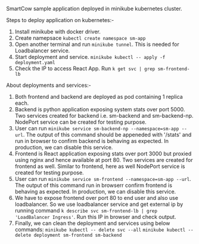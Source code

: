 SmartCow sample application deployed in minikube kubernetes cluster.

Steps to deploy application on kubernetes:-

1. Install minikube with docker driver.
2. Create namepsace `kubectl create namespace sm-app`
3. Open another terminal and run `minikube tunnel`. This is needed for Loadbalancer service.
4. Start deployment and service. `minikube kubectl -- apply -f deployment.yaml`
5. Check the IP to access React App. Run `k get svc | grep sm-frontend-lb`


About deployments and services:-

1. Both frontend and backend are deployed as pod containing 1 replica each.
2. Backend is python application exposing system stats over port 5000. Two services
   created for backend i.e. sm-backend and sm-backend-np. NodePort service can be
   created for testing purpose.
3. User can run `minikube service sm-backend-np --namespace=sm-app --url`. The output
   of this command should be appeneded with '/stats' and run in browser to confirm
   backend is behaving as expected. In production, we can disable this service.
4. Frontend is React application exposing stats over port 3000 but proxied using nginx
   and hence available at port 80. Two services are created for frontend as well.
   Similar to frontend, here as well NodePort service is created for testing purpose.
5. User can run `minikube service sm-frontend --namespace=sm-app --url`. The output of
   this command run in browserr confirm frontend is behaving as expected. In production,
   we can disable this service.
6. We have to expose frontend over port 80 to end user and also use loadbalancer. So we
   use loadbalancer service and get external ip by running command
   `k describe svc sm-frontend-lb | grep 'LoadBalancer Ingress'`. Run this IP in
   browser and check output.
7. Finally, we can clean the deployment and services using below commands:
   `minikube kubectl -- delete svc --all`
   `minikube kubectl -- delete deployment sm-frontend sm-backend`


